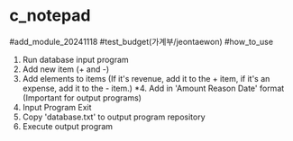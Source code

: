 # c_notepad

#add_module_20241118
#test_budget(가계부/jeontaewon)
#how_to_use
  1. Run database input program
  2. Add new item (+ and -)
  3. Add elements to items (If it's revenue, add it to the + item, if it's an expense, add it to the - item.)
 *4. Add in 'Amount Reason Date' format (Important for output programs)
  5. Input Program Exit
  6. Copy 'database.txt' to output program repository
  7. Execute output program
